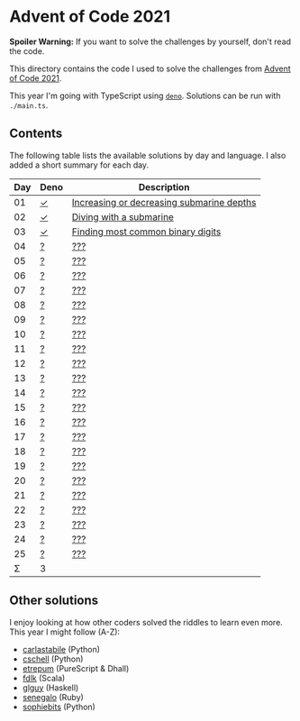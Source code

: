 Advent of Code 2021
===================

**Spoiler Warning:** If you want to solve the challenges by yourself, don't read the code.

This directory contains the code I used to solve the challenges from [Advent of Code 2021](http://adventofcode.com/2021).

This year I'm going with TypeScript using [`deno`](https://deno.land/). Solutions can be run with `./main.ts`.

Contents
--------

The following table lists the available solutions by day and language. I also
added a short summary for each day.

Day | Deno         | Description
----|-------------|--------------------------------------------------------------
01  | [✓][deno01] | [Increasing or decreasing submarine depths][aoc01]
02  | [✓][deno02] | [Diving with a submarine][aoc02]
03  | [✓][deno03] | [Finding most common binary digits][aoc03]
04  | [?][deno04] | [???][aoc04]
05  | [?][deno05] | [???][aoc05]
06  | [?][deno06] | [???][aoc06]
07  | [?][deno07] | [???][aoc07]
08  | [?][deno08] | [???][aoc08]
09  | [?][deno09] | [???][aoc09]
10  | [?][deno10] | [???][aoc10]
11  | [?][deno11] | [???][aoc11]
12  | [?][deno12] | [???][aoc12]
13  | [?][deno13] | [???][aoc13]
14  | [?][deno14] | [???][aoc14]
15  | [?][deno15] | [???][aoc15]
16  | [?][deno16] | [???][aoc16]
17  | [?][deno17] | [???][aoc17]
18  | [?][deno18] | [???][aoc18]
19  | [?][deno19] | [???][aoc19]
20  | [?][deno20] | [???][aoc20]
21  | [?][deno21] | [???][aoc21]
22  | [?][deno22] | [???][aoc22]
23  | [?][deno23] | [???][aoc23]
24  | [?][deno24] | [???][aoc24]
25  | [?][deno25] | [???][aoc25]
Σ   |           3 |

Other solutions
---------------

I enjoy looking at how other coders solved the riddles to learn even more. This
year I might follow (A-Z):

* [carlastabile](https://github.com/carlastabile/advent-of-code/tree/master/2021) (Python)
* [cschell](https://github.com/cschell/adventofcode/tree/master/2021) (Python)
* [etrepum](https://github.com/etrepum) (PureScript & Dhall)
* [fdlk](https://github.com/fdlk/advent-2021) (Scala)
* [glguy](https://github.com/glguy/advent2021) (Haskell)
* [senegalo](https://github.com/senegalo) (Ruby)
* [sophiebits](https://github.com/sophiebits/adventofcode/tree/main/) (Python)

 [aoc01]: http://adventofcode.com/2020/day/1
 [aoc02]: http://adventofcode.com/2020/day/2
 [aoc03]: http://adventofcode.com/2020/day/3
 [aoc04]: http://adventofcode.com/2020/day/4
 [aoc05]: http://adventofcode.com/2020/day/5
 [aoc06]: http://adventofcode.com/2020/day/6
 [aoc07]: http://adventofcode.com/2020/day/7
 [aoc08]: http://adventofcode.com/2020/day/8
 [aoc09]: http://adventofcode.com/2020/day/9
 [aoc10]: http://adventofcode.com/2020/day/10
 [aoc11]: http://adventofcode.com/2020/day/11
 [aoc12]: http://adventofcode.com/2020/day/12
 [aoc13]: http://adventofcode.com/2020/day/13
 [aoc14]: http://adventofcode.com/2020/day/14
 [aoc15]: http://adventofcode.com/2020/day/15
 [aoc16]: http://adventofcode.com/2020/day/16
 [aoc17]: http://adventofcode.com/2020/day/17
 [aoc18]: http://adventofcode.com/2020/day/18
 [aoc19]: http://adventofcode.com/2020/day/19
 [aoc20]: http://adventofcode.com/2020/day/20
 [aoc21]: http://adventofcode.com/2020/day/21
 [aoc22]: http://adventofcode.com/2020/day/22
 [aoc23]: http://adventofcode.com/2020/day/23
 [aoc24]: http://adventofcode.com/2020/day/24
 [aoc25]: http://adventofcode.com/2020/day/25
 [deno01]: day01/main.ts
 [deno02]: day02/main.ts
 [deno03]: day03/main.ts
 [deno04]: day04/main.ts
 [deno05]: day05/main.ts
 [deno06]: day06/main.ts
 [deno07]: day07/main.ts
 [deno08]: day08/main.ts
 [deno09]: day09/main.ts
 [deno10]: day10/main.ts
 [deno11]: day11/main.ts
 [deno12]: day12/main.ts
 [deno13]: day13/main.ts
 [deno14]: day14/main.ts
 [deno15]: day15/main.ts
 [deno16]: day16/main.ts
 [deno17]: day17/main.ts
 [deno18]: day18/main.ts
 [deno19]: day18/main.ts
 [deno20]: day20/main.ts
 [deno21]: day21/main.ts
 [deno22]: day22/main.ts
 [deno23]: day23/main.ts
 [deno24]: day24/main.ts
 [deno25]: day25/main.ts
